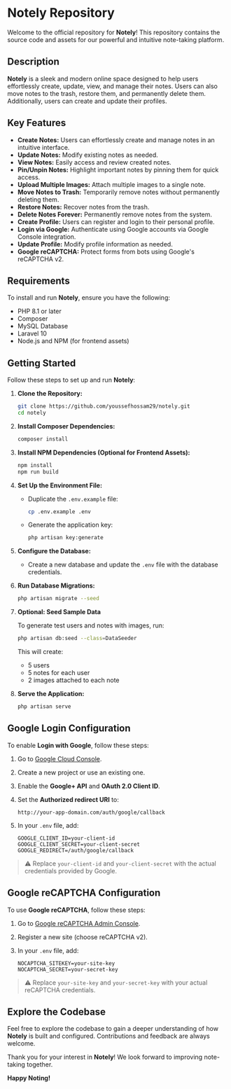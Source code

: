 # Notely Repository

Welcome to the official repository for **Notely**! This repository contains the source code and assets for our powerful and intuitive note-taking platform.

## Description

**Notely** is a sleek and modern online space designed to help users effortlessly create, update, view, and manage their notes. Users can also move notes to the trash, restore them, and permanently delete them. Additionally, users can create and update their profiles.

## Key Features

* **Create Notes:** Users can effortlessly create and manage notes in an intuitive interface.
* **Update Notes:** Modify existing notes as needed.
* **View Notes:** Easily access and review created notes.
* **Pin/Unpin Notes:** Highlight important notes by pinning them for quick access.
* **Upload Multiple Images:** Attach multiple images to a single note.
* **Move Notes to Trash:** Temporarily remove notes without permanently deleting them.
* **Restore Notes:** Recover notes from the trash.
* **Delete Notes Forever:** Permanently remove notes from the system.
* **Create Profile:** Users can register and login to their personal profile.
* **Login via Google:** Authenticate using Google accounts via Google Console integration.
* **Update Profile:** Modify profile information as needed.
* **Google reCAPTCHA:** Protect forms from bots using Google's reCAPTCHA v2.

## Requirements

To install and run **Notely**, ensure you have the following:

* PHP 8.1 or later
* Composer
* MySQL Database
* Laravel 10
* Node.js and NPM (for frontend assets)

## Getting Started

Follow these steps to set up and run **Notely**:

1. **Clone the Repository:**

   ```bash
   git clone https://github.com/youssefhossam29/notely.git
   cd notely
   ```

2. **Install Composer Dependencies:**

   ```bash
   composer install
   ```

3. **Install NPM Dependencies (Optional for Frontend Assets):**

   ```bash
   npm install
   npm run build
   ```

4. **Set Up the Environment File:**

   * Duplicate the `.env.example` file:

     ```bash
     cp .env.example .env
     ```
   * Generate the application key:

     ```bash
     php artisan key:generate
     ```

5. **Configure the Database:**

   * Create a new database and update the `.env` file with the database credentials.

6. **Run Database Migrations:**

   ```bash
   php artisan migrate --seed
   ```

7. **Optional: Seed Sample Data**

   To generate test users and notes with images, run:

   ```bash
   php artisan db:seed --class=DataSeeder
   ```

   This will create:

   * 5 users
   * 5 notes for each user
   * 2 images attached to each note

8. **Serve the Application:**

   ```bash
   php artisan serve
   ```

## Google Login Configuration

To enable **Login with Google**, follow these steps:

1. Go to [Google Cloud Console](https://console.cloud.google.com/).

2. Create a new project or use an existing one.

3. Enable the **Google+ API** and **OAuth 2.0 Client ID**.

4. Set the **Authorized redirect URI** to:

   ```
   http://your-app-domain.com/auth/google/callback
   ```

5. In your `.env` file, add:

   ```env
   GOOGLE_CLIENT_ID=your-client-id
   GOOGLE_CLIENT_SECRET=your-client-secret
   GOOGLE_REDIRECT=/auth/google/callback
   ```

> ⚠️ Replace `your-client-id` and `your-client-secret` with the actual credentials provided by Google.

## Google reCAPTCHA Configuration

To use **Google reCAPTCHA**, follow these steps:

1. Go to [Google reCAPTCHA Admin Console](https://www.google.com/recaptcha/admin).
2. Register a new site (choose reCAPTCHA v2).
3. In your `.env` file, add:

   ```env
   NOCAPTCHA_SITEKEY=your-site-key
   NOCAPTCHA_SECRET=your-secret-key
   ```

> ⚠️ Replace `your-site-key` and `your-secret-key` with your actual reCAPTCHA credentials.

## Explore the Codebase

Feel free to explore the codebase to gain a deeper understanding of how **Notely** is built and configured. Contributions and feedback are always welcome.

Thank you for your interest in **Notely**! We look forward to improving note-taking together.

**Happy Noting!**

